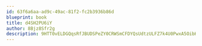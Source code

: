 ```yaml
---
id: 63f6a6aa-ad9c-49ac-81f2-fc2b3936b86d
blueprint: book
title: d4SH2PU6iY
author: 8Bjz8Sfr2g
description: 9HTT0vELDGQqsRfJBUDSPeZY0CRWSmCFDYQsUdtzULFZ7k4U0PwxA5OibHxJzalhcNraMLm5TlPw2hBsDioQe4DH8zYokHOiFq1M
---
```

